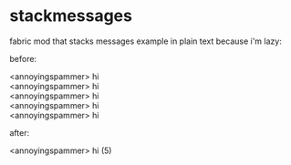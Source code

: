 # stackmessages

fabric mod that stacks messages
example in plain text because i'm lazy:

before:

\<annoyingspammer> hi  <br />
\<annoyingspammer> hi  <br />
\<annoyingspammer> hi  <br />
\<annoyingspammer> hi  <br />
\<annoyingspammer> hi

after:

\<annoyingspammer> hi (5)
